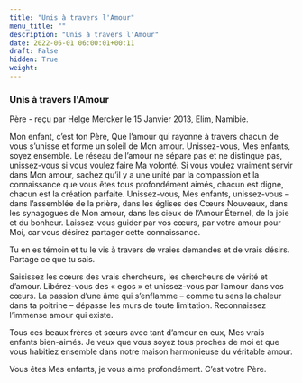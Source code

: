 ```yaml
---
title: "Unis à travers l'Amour"
menu_title: ""
description: "Unis à travers l'Amour"
date: 2022-06-01 06:00:01+00:11
draft: False
hidden: True
weight:
---
```

### Unis à travers l'Amour

Père - reçu par Helge Mercker le 15 Janvier 2013, Elim, Namibie.

Mon enfant, c’est ton Père, Que l’amour qui rayonne à travers chacun de vous s’unisse et forme un soleil de Mon amour. Unissez-vous, Mes enfants, soyez ensemble. Le réseau de l’amour ne sépare pas et ne distingue pas, unissez-vous si vous voulez faire Ma volonté. Si vous voulez vraiment servir dans Mon amour, sachez qu’il y a une unité par la compassion et la connaissance que vous êtes tous profondément aimés, chacun est digne, chacun est la création parfaite. Unissez-vous, Mes enfants, unissez-vous – dans l’assemblée de la prière, dans les églises des Cœurs Nouveaux, dans les synagogues de Mon amour, dans les cieux de l’Amour Éternel, de la joie et du bonheur. Laissez-vous guider par vos cœurs, par votre amour pour Moi, car vous désirez partager cette connaissance.

Tu en es témoin et tu le vis à travers de vraies demandes et de vrais désirs. Partage ce que tu sais.

Saisissez les cœurs des vrais chercheurs, les chercheurs de vérité et d’amour. Libérez-vous des « egos » et unissez-vous par l’amour dans vos cœurs. La passion d’une âme qui s’enflamme – comme tu sens la chaleur dans ta poitrine – dépasse les murs de toute limitation. Reconnaissez l’immense amour qui existe.

Tous ces beaux frères et sœurs avec tant d’amour en eux, Mes vrais enfants bien-aimés. Je veux que vous soyez tous proches de moi et que vous habitiez ensemble dans notre maison harmonieuse du véritable amour.

Vous êtes Mes enfants, je vous aime profondément. C’est votre Père.
